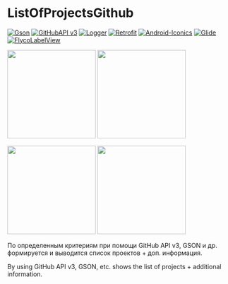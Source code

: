 ListOfProjectsGithub
======================
 [![Gson](https://img.shields.io/badge/gson-json--iibrary-green.svg)](https://github.com/google/gson)
 [![GitHubAPI v3](https://img.shields.io/badge/GitHub%20API%20v3-API-blue.svg)](https://developer.github.com/v3/)
 [![Logger](https://img.shields.io/badge/Logger-library-yellow.svg)](https://github.com/orhanobut/logger)
 [![Retrofit](https://img.shields.io/badge/retrofit-http--client-red.svg)](https://github.com/square/retrofit)
 [![Android-Iconics](https://img.shields.io/badge/android--iconics-library-brightgreen.svg)](https://github.com/mikepenz/Android-Iconics)
 [![Glide](https://img.shields.io/badge/glide-image--loading-blue.svg)](https://github.com/bumptech/glide)
 [![FlycoLabelView](https://img.shields.io/badge/FlycoLabelView-iibrary-orange.svg)](https://github.com/H07000223/FlycoLabelView)

 <img src = "https://db.tt/hLrkEaRtJr" width = "200"> <img src = "https://db.tt/5dGu2I3O6f" width = "200">

 <img src = "https://db.tt/0KsEYME2K4" width = "200"> <img src = "https://db.tt/OVmX855rL6" width = "200">
 
 
 По определенным критериям при помощи GitHub API v3, GSON и др. формируется и выводится список проектов + доп. информация.

 By using GitHub API v3, GSON, etc. shows the list of projects + additional information.

